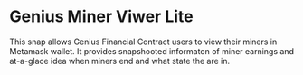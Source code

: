 # Genius Miner Viwer Lite

This snap allows Genius Financial Contract users to view their miners in Metamask wallet.
It provides snapshooted informaton of miner earnings and at-a-glace idea when miners end and what state the are in.
